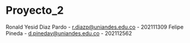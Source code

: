# Proyecto_2

Ronald Yesid Diaz Pardo - r.diazp@uniandes.edu.co - 202111309
Felipe Pineda - d.pinedav@uniandes.edu.co - 202112562
